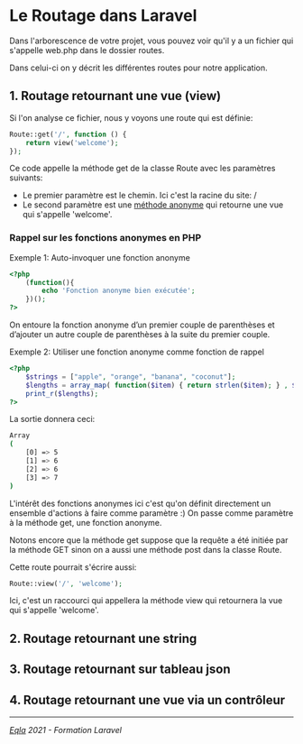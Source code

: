 # Le Routage dans Laravel
Dans l'arborescence de votre projet, vous pouvez voir qu'il y a un fichier qui s'appelle web.php dans le dossier routes.

Dans celui-ci on y décrit les différentes routes pour notre application.

## 1. Routage retournant une vue (view)
Si l'on analyse ce fichier, nous y voyons une route qui est définie:
```php
Route::get('/', function () {
    return view('welcome');
});
```
Ce code appelle la méthode get de la classe Route avec les paramètres suivants:
- Le premier paramètre est le chemin. Ici c'est la racine du site: /
- Le second paramètre est une [méthode anonyme](https://www.php.net/manual/fr/functions.anonymous.php) qui retourne une vue qui s'appelle 'welcome'.

### Rappel sur les fonctions anonymes en PHP
Exemple 1: Auto-invoquer une fonction anonyme
```php
<?php
    (function(){
        echo 'Fonction anonyme bien exécutée';
    })();
?>
```
On entoure la fonction anonyme d’un premier couple de parenthèses et d’ajouter un autre couple de parenthèses à la suite du premier couple.

Exemple 2: Utiliser une fonction anonyme comme fonction de rappel
```php
<?php
    $strings = ["apple", "orange", "banana", "coconut"];
    $lengths = array_map( function($item) { return strlen($item); } , $strings);
    print_r($lengths);
?>
```
La sortie donnera ceci:
```bash
Array
(
    [0] => 5
    [1] => 6
    [2] => 6
    [3] => 7
)
```
L'intérêt des fonctions anonymes ici c'est qu'on définit directement un ensemble d'actions à faire comme paramètre :) On passe comme paramètre à la méthode get, une fonction anonyme.

Notons encore que la méthode get suppose que la requête a été initiée par la méthode GET sinon on a aussi une méthode post dans la classe Route.

Cette route pourrait s'écrire aussi:
```php
Route::view('/', 'welcome');
```
Ici, c'est un raccourci qui appellera la méthode view qui retournera la vue qui s'appelle 'welcome'.
## 2. Routage retournant une string
## 3. Routage retournant sur tableau json
## 4. Routage retournant une vue via un contrôleur
---
_[Eqla](http://www.eqla.be) 2021 - Formation Laravel_